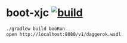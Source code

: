 boot-xjc [![build](https://travis-ci.org/daggerok/boot-xjc.svg?branch=master)](https://travis-ci.org/daggerok/boot-xjc)
========

```bash
./gradlew build booRun
open http://localhost:8080/v1/daggerok.wsdl
```
